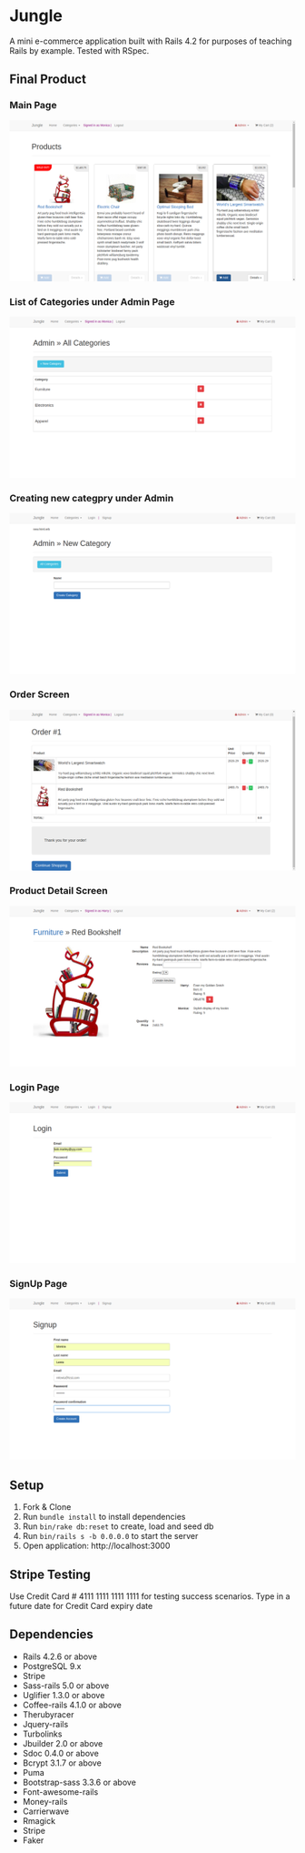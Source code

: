 # Jungle

A mini e-commerce application built with Rails 4.2 for purposes of teaching Rails by example. Tested with RSpec.

## Final Product

### Main Page

!["Screenshot of Jungle main page"](https://raw.githubusercontent.com/geoerika/jungle-rails/master/images/Main.png)

### List of Categories under Admin Page

!["Screenshot of Categories under Admin page"](https://raw.githubusercontent.com/geoerika/jungle-rails/master/images/AdminCategories.png)

### Creating new categpry under Admin

!["Screenshot of CreatingNew Category page"](https://raw.githubusercontent.com/geoerika/jungle-rails/master/images/AdminNewCategory.png)

### Order Screen

!["Screenshot of Order page"](https://raw.githubusercontent.com/geoerika/jungle-rails/master/images/Order.png)

### Product Detail Screen

!["Screenshot of Product Detail page"](https://raw.githubusercontent.com/geoerika/jungle-rails/master/images/ProductDetails.png)

### Login Page

!["Screenshot of Jungle Login page"](https://raw.githubusercontent.com/geoerika/jungle-rails/master/images/Login.png)

### SignUp Page

!["Screenshot of Jungle signup page"](https://raw.githubusercontent.com/geoerika/jungle-rails/master/images/SignUp.png)

## Setup

1. Fork & Clone
2. Run `bundle install` to install dependencies
3. Run `bin/rake db:reset` to create, load and seed db
4. Run `bin/rails s -b 0.0.0.0` to start the server
5. Open application: http://localhost:3000

## Stripe Testing

Use Credit Card # 4111 1111 1111 1111 for testing success scenarios.
Type in a future date for Credit Card expiry date

## Dependencies

* Rails 4.2.6 or above
* PostgreSQL 9.x
* Stripe
* Sass-rails 5.0 or above
* Uglifier 1.3.0 or above
* Coffee-rails 4.1.0 or above
* Therubyracer
* Jquery-rails
* Turbolinks
* Jbuilder 2.0 or above
* Sdoc 0.4.0 or above
* Bcrypt 3.1.7 or above
* Puma
* Bootstrap-sass 3.3.6 or above
* Font-awesome-rails
* Money-rails
* Carrierwave
* Rmagick
* Stripe
* Faker
